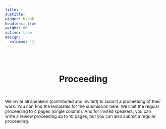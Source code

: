 ```yaml
---
title: 
subtitle:
widget: blank
headless: true
weight: 60
active: true
design:
  columns: '1'
---
```


<div class="container-md">
    <h1 style="text-align: center; margin-bottom: 3rem; margin-top: 5rem;">Proceeding</h1>
    <p style="font-size:0.85rem">
    We invite all speakers (contributed and invited) to submit a proceeding of their work. You can find the templates for the submission here. We limit the regular proceeding to 4 pages (single column). And for invited speakers, you can write a review proceeding up to 10 pages, but you can also submit a regular proceeding.
    </p>
</div>